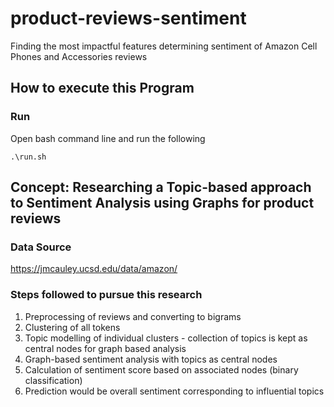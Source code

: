# product-reviews-sentiment
Finding the most impactful features determining sentiment of Amazon Cell Phones and Accessories reviews

## How to execute this Program

### Run
Open bash command line and run the following

```
.\run.sh
```

## Concept: Researching a Topic-based approach to Sentiment Analysis using Graphs for product reviews

### Data Source
https://jmcauley.ucsd.edu/data/amazon/ 

### Steps followed to pursue this research

1. Preprocessing of reviews and converting to bigrams
2. Clustering of all tokens
2. Topic modelling of individual clusters - collection of topics is kept as central nodes for graph based analysis
5. Graph-based sentiment analysis with topics as central nodes
6. Calculation of sentiment score based on associated nodes (binary classification)
7. Prediction would be overall sentiment corresponding to influential topics
